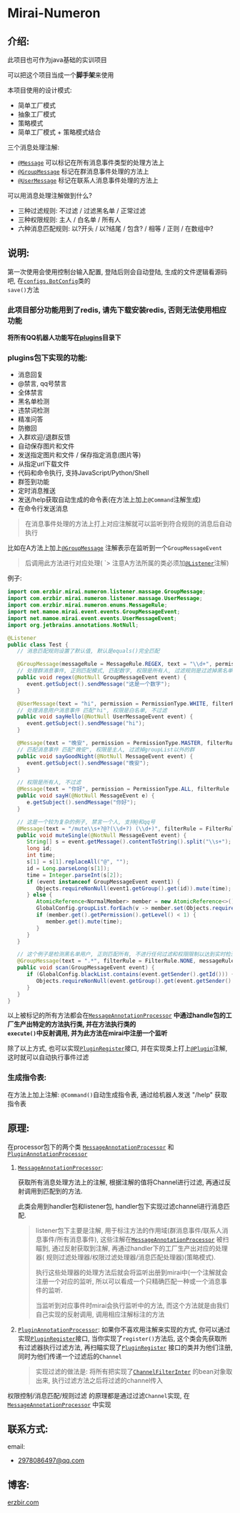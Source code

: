 # Mirai-Numeron

## 介绍:

此项目也可作为java基础的实训项目

可以把这个项目当成一个<b>脚手架</b>来使用

本项目使用的设计模式:

- 简单工厂模式
- 抽象工厂模式
- 策略模式
- 简单工厂模式 + 策略模式结合

三个消息处理注解:

- <code>[@Message](numeron-core/src/main/java/com/erzbir/mirai/numeron/listener/massage/Message.java)</code> 可以标记在所有消息事件类型的处理方法上
- <code>[@GroupMessage](numeron-core/src/main/java/com/erzbir/mirai/numeron/listener/massage/GroupMessage.java)</code> 标记在群消息事件处理的方法上
- <code>[@UserMessage](numeron-core/src/main/java/com/erzbir/mirai/numeron/listener/massage/UserMessage.java)</code> 标记在联系人消息事件处理的方法上

可以用消息处理注解做到什么?

- 三种过滤规则: 不过滤 / 过滤黑名单 / 正常过滤
- 三种权限规则: 主人 / 白名单 / 所有人
- 六种消息匹配规则: 以?开头 / 以?结尾 / 包含? / 相等 / 正则 / 在数组中?

## 说明:

第一次使用会使用控制台输入配置, 登陆后则会自动登陆, 生成的文件逻辑看源码吧,
在<code>[configs.BotConfig](numeron-boot/src/main/java/com/erzbir/mirai/configs/configs.BotConfig.java)</code>类的<code>
save()</code>方法

### 此项目部分功能用到了redis, 请先下载安装redis, 否则无法使用相应功能

<b>将所有QQ机器人功能写在[plugins](numeron-core/src/main/java/com/erzbir/mirai/numeron/plugins)目录下</b>

### plugins包下实现的功能:

- 消息回复
- @禁言, qq号禁言
- 全体禁言
- 黑名单检测
- 违禁词检测
- 精准问答
- 防撤回
- 入群欢迎/退群反馈
- 自动保存图片和文件
- 发送指定图片和文件 / 保存指定消息(图片等)
- 从指定url下载文件
- 代码和命令执行, 支持JavaScript/Python/Shell
- 群签到功能
- 定时消息推送
- 发送/help获取自动生成的命令表(在方法上加上`@Command`注解生成)
- 在命令行发送消息

> 在消息事件处理的方法上打上对应注解就可以监听到符合规则的消息后自动执行
>
>
比如在A方法上加上<code>[@GroupMessage](numeron-core/src/main/java/com/erzbir/mirai/numeron/listener/massage/GroupMessage.java)</code>
注解表示在监听到一个<code>GroupMessageEvent</code>
> 后调用此方法进行对应处理(
`> 注意A方法所属的类必须加<code>[@Listener](numeron-core/src/main/java/com/erzbir/mirai/numeron/listener/Listener.java)</code>注解)

例子:

```java
import com.erzbir.mirai.numeron.listener.massage.GroupMessage;
import com.erzbir.mirai.numeron.listener.massage.UserMessage;
import com.erzbir.mirai.numeron.enums.MessageRule;
import net.mamoe.mirai.event.events.GroupMessageEvent;
import net.mamoe.mirai.event.events.UserMessageEvent;
import org.jetbrains.annotations.NotNull;

@Listener
public class Test {
   // 消息匹配规则设置了默认值, 默认是equals()完全匹配

   @GroupMessage(messageRule = MessageRule.REGEX, text = "\\d+", permission = PermissionType.ALL, filterRule = FilterRule.BLACKLIST)
   // 处理群消息事件, 正则匹配模式, 匹配数字, 权限是所有人, 过滤规则是过滤掉黑名单
   public void regex(@NotNull GroupMessageEvent event) {
      event.getSubject().sendMessage("这是一个数字");
   }

   @UserMessage(text = "hi", permission = PermissionType.WHITE, filterRule = FilterRule.NONE)
   // 处理消息用户消息事件 匹配"hi", 权限是白名单, 不过滤
   public void sayHello(@NotNull UserMessageEvent event) {
      event.getSubject().sendMessage("hi");
   }

   @Message(text = "晚安", permission = PermissionType.MASTER, filterRule = FilterRule.NORMAL)
   // 匹配消息事件 匹配"晚安", 权限是主人, 过滤掉groupList以外的群 
   public void sayGoodNight(@NotNull MessageEvent event) {
      event.getSubject().sendMessage("晚安");
   }

   // 权限是所有人, 不过滤
   @Message(text = "你好", permission = PermissionType.ALL, filterRule = FilterRule.NONE)
   public void sayH(@NotNull MessageEvent e) {
      e.getSubject().sendMessage("你好");
   }

   // 这是一个较为复杂的例子, 禁言一个人, 支持@和qq号
   @Message(text = "/mute\\s+?@?(\\d+?) (\\d+)", filterRule = FilterRule.NONE, messageRule = MessageRule.REGEX, permission = PermissionType.MASTER)
   public void muteSingle(@NotNull MessageEvent event) {
      String[] s = event.getMessage().contentToString().split("\\s+");
      long id;
      int time;
      s[1] = s[1].replaceAll("@", "");
      id = Long.parseLong(s[1]);
      time = Integer.parseInt(s[2]);
      if (event instanceof GroupMessageEvent event1) {
         Objects.requireNonNull(event1.getGroup().get(id)).mute(time);
      } else {
         AtomicReference<NormalMember> member = new AtomicReference<>();
         GlobalConfig.groupList.forEach(v -> member.set(Objects.requireNonNull(event.getBot().getGroup(v)).get(id)));
         if (member.get().getPermission().getLevel() < 1) {
            member.get().mute(time);
         }
      }
   }

   // 这个例子是检测黑名单用户, 正则匹配所有, 不进行任何过滤和权限限制以达到实时检测所有消息发送者的目的. 这样的实现很不好, 因为会时刻都在执行这个方法, 会重新写一个只针对黑名单用户的检测
   @GroupMessage(text = ".*", filterRule = FilterRule.NONE, messageRule = MessageRule.REGEX, permission = PermissionType.ALL)
   public void scan(GroupMessageEvent event) {
      if (GlobalConfig.blackList.contains(event.getSender().getId())) {
         Objects.requireNonNull(event.getGroup().get(event.getSender().getId())).kick("踢出黑名单用户", true);
      }
   }
}
```

以上被标记的所有方法都会在</b><code>[MessageAnnotationProcessor](numeron-boot/src/main/java/com/erzbir/mirai/boot/processor/MessageAnnotationProcessor.java)</code>
<b>中通过handle包的工厂生产出特定的方法执行类,
并在方法执行类的<code>
execute()</code>中反射调用, 并为此方法在mirai中注册一个监听</b>

除了以上方式,
也可以实现<code>[PluginRegister](numeron-core/src/main/java/com/erzbir/mirai/numeron/plugins/PluginRegister.java)</code>接口,
并在实现类上打上<code>[@Plugin](numeron-core/src/main/java/com/erzbir/mirai/numeron/plugins/Plugin.java)</code>注解, 这时就可以自动执行事件过滤

### 生成指令表:

在方法上加上注解: <code>@Command()</code>自动生成指令表, 通过给机器人发送 "/help" 获取指令表

## 原理:

在processor包下的两个类 <code>[MessageAnnotationProcessor](numeron-boot/src/main/java/com/erzbir/mirai/boot/processor/MessageAnnotationProcessor.java)</code>
和<code>[PluginAnnotationProcessor](numeron-boot/src/main/java/com/erzbir/mirai/boot/processor/PluginAnnotationProcessor.java)</code>

1. <code>[MessageAnnotationProcessor](numeron-boot/src/main/java/com/erzbir/mirai/boot/processor/MessageAnnotationProcessor.java)</code>:

   获取所有消息处理方法上的注解, 根据注解的值将Channel进行过滤, 再通过反射调用到匹配到的方法.

   此类会用到handler包和listener包, handler包下实现过滤channel进行消息匹配.
   > listener包下主要是注解, 用于标注方法的作用域(群消息事件/联系人消息事件/所有消息事件),
   这些注解在<code>[MessageAnnotationProcessor](numeron-boot/src/main/java/com/erzbir/mirai/boot/processor/MessageAnnotationProcessor.java)</code>
   > 被扫瞄到, 通过反射获取到注解, 再通过handler下的工厂生产出对应的处理器(
   > 规则过滤处理器/权限过滤处理器/消息匹配处理器)(策略模式).
   >
   > 执行这些处理器的处理方法后就会将监听出册到mirai中(一个注解就会注册一个对应的监听, 所以可以看成一个只精确匹配一种或一个消息事件的监听.
   >
   > 当监听到对应事件时mirai会执行监听中的方法, 而这个方法就是由我们自己实现的反射调用, 调用相应注解标注的方法

2. <code>[PluginAnnotationProcessor](numeron-boot/src/main/java/com/erzbir/mirai/boot/processor/PluginAnnotationProcessor.java)</code>:
   如果你不喜欢用注解来实现的方式,
   你可以通过实现<code>[PluginRegister](numeron-core/src/main/java/com/erzbir/mirai/numeron/plugins/PluginRegister.java)</code>接口,
   当你实现了<code>register()</code>方法后,
   这个类会先获取所有过滤器执行过滤方法,
   再扫瞄实现了<code>[PluginRegister](numeron-core/src/main/java/com/erzbir/mirai/numeron/plugins/PluginRegister.java)</code>
   接口的类并为他们注册, 同时为他们传递一个过滤后的<code>Channel</code>

   > 实现过滤的做法是:
   将所有把实现了<code>[ChannelFilterInter](numeron-core/src/main/java/com/erzbir/mirai/numeron/filter/ChannelFilterInter.java)</code>
   的bean对象取出来,
   执行过滤方法之后将过滤的channel传入

权限控制/消息匹配/规则过滤 的原理都是通过过滤<code>Channel</code>实现,
在<code>[MessageAnnotationProcessor](numeron-boot/src/main/java/com/erzbir/mirai/boot/processor/MessageAnnotationProcessor.java)</code>
中实现

## 联系方式:

email:

- 2978086497@qq.com

## 博客:

<a href=https://erzbir.com>erzbir.com</a>
